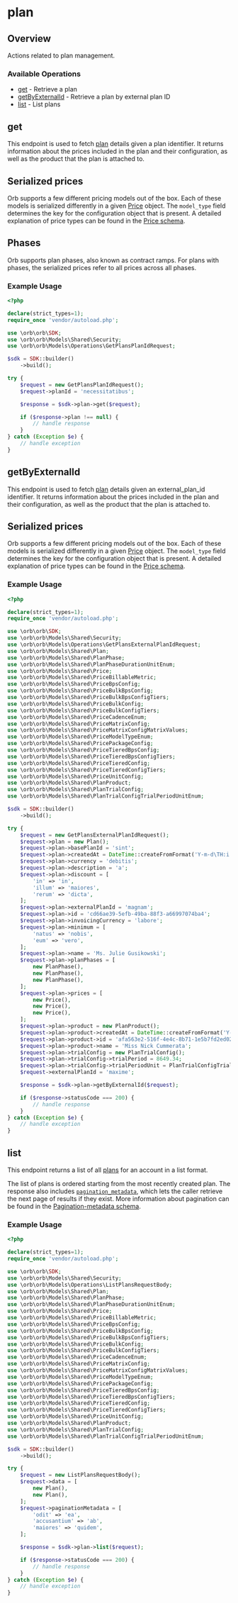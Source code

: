 # plan

## Overview

Actions related to plan management.

### Available Operations

* [get](#get) - Retrieve a plan
* [getByExternalId](#getbyexternalid) - Retrieve a plan by external plan ID
* [list](#list) - List plans

## get

This endpoint is used to fetch [plan](../reference/Orb-API.json/components/schemas/Plan) details given a plan identifier. It returns information about the prices included in the plan and their configuration, as well as the product that the plan is attached to.

## Serialized prices
Orb supports a few different pricing models out of the box. Each of these models is serialized differently in a given [Price](../reference/Orb-API.json/components/schemas/Price) object. The `model_type` field determines the key for the configuration object that is present. A detailed explanation of price types can be found in the [Price schema](../reference/Orb-API.json/components/schemas/Price). 

## Phases
Orb supports plan phases, also known as contract ramps. For plans with phases, the serialized prices refer to all prices across all phases.

### Example Usage

```php
<?php

declare(strict_types=1);
require_once 'vendor/autoload.php';

use \orb\orb\SDK;
use \orb\orb\Models\Shared\Security;
use \orb\orb\Models\Operations\GetPlansPlanIdRequest;

$sdk = SDK::builder()
    ->build();

try {
    $request = new GetPlansPlanIdRequest();
    $request->planId = 'necessitatibus';

    $response = $sdk->plan->get($request);

    if ($response->plan !== null) {
        // handle response
    }
} catch (Exception $e) {
    // handle exception
}
```

## getByExternalId

This endpoint is used to fetch [plan](../reference/Orb-API.json/components/schemas/Plan) details given an external_plan_id identifier. It returns information about the prices included in the plan and their configuration, as well as the product that the plan is attached to.

## Serialized prices
Orb supports a few different pricing models out of the box. Each of these models is serialized differently in a given [Price](../reference/Orb-API.json/components/schemas/Price) object. The `model_type` field determines the key for the configuration object that is present. A detailed explanation of price types can be found in the [Price schema](../reference/Orb-API.json/components/schemas/Price). 

### Example Usage

```php
<?php

declare(strict_types=1);
require_once 'vendor/autoload.php';

use \orb\orb\SDK;
use \orb\orb\Models\Shared\Security;
use \orb\orb\Models\Operations\GetPlansExternalPlanIdRequest;
use \orb\orb\Models\Shared\Plan;
use \orb\orb\Models\Shared\PlanPhase;
use \orb\orb\Models\Shared\PlanPhaseDurationUnitEnum;
use \orb\orb\Models\Shared\Price;
use \orb\orb\Models\Shared\PriceBillableMetric;
use \orb\orb\Models\Shared\PriceBpsConfig;
use \orb\orb\Models\Shared\PriceBulkBpsConfig;
use \orb\orb\Models\Shared\PriceBulkBpsConfigTiers;
use \orb\orb\Models\Shared\PriceBulkConfig;
use \orb\orb\Models\Shared\PriceBulkConfigTiers;
use \orb\orb\Models\Shared\PriceCadenceEnum;
use \orb\orb\Models\Shared\PriceMatrixConfig;
use \orb\orb\Models\Shared\PriceMatrixConfigMatrixValues;
use \orb\orb\Models\Shared\PriceModelTypeEnum;
use \orb\orb\Models\Shared\PricePackageConfig;
use \orb\orb\Models\Shared\PriceTieredBpsConfig;
use \orb\orb\Models\Shared\PriceTieredBpsConfigTiers;
use \orb\orb\Models\Shared\PriceTieredConfig;
use \orb\orb\Models\Shared\PriceTieredConfigTiers;
use \orb\orb\Models\Shared\PriceUnitConfig;
use \orb\orb\Models\Shared\PlanProduct;
use \orb\orb\Models\Shared\PlanTrialConfig;
use \orb\orb\Models\Shared\PlanTrialConfigTrialPeriodUnitEnum;

$sdk = SDK::builder()
    ->build();

try {
    $request = new GetPlansExternalPlanIdRequest();
    $request->plan = new Plan();
    $request->plan->basePlanId = 'sint';
    $request->plan->createdAt = DateTime::createFromFormat('Y-m-d\TH:i:sP', '2022-07-22T03:36:34.615Z');
    $request->plan->currency = 'debitis';
    $request->plan->description = 'a';
    $request->plan->discount = [
        'in' => 'in',
        'illum' => 'maiores',
        'rerum' => 'dicta',
    ];
    $request->plan->externalPlanId = 'magnam';
    $request->plan->id = 'cd66ae39-5efb-49ba-88f3-a66997074ba4';
    $request->plan->invoicingCurrency = 'labore';
    $request->plan->minimum = [
        'natus' => 'nobis',
        'eum' => 'vero',
    ];
    $request->plan->name = 'Ms. Julie Gusikowski';
    $request->plan->planPhases = [
        new PlanPhase(),
        new PlanPhase(),
        new PlanPhase(),
    ];
    $request->plan->prices = [
        new Price(),
        new Price(),
        new Price(),
    ];
    $request->plan->product = new PlanProduct();
    $request->plan->product->createdAt = DateTime::createFromFormat('Y-m-d\TH:i:sP', '2022-12-07T10:53:17.121Z');
    $request->plan->product->id = 'afa563e2-516f-4e4c-8b71-1e5b7fd2ed02';
    $request->plan->product->name = 'Miss Nick Cummerata';
    $request->plan->trialConfig = new PlanTrialConfig();
    $request->plan->trialConfig->trialPeriod = 8649.34;
    $request->plan->trialConfig->trialPeriodUnit = PlanTrialConfigTrialPeriodUnitEnum::DAYS;
    $request->externalPlanId = 'maxime';

    $response = $sdk->plan->getByExternalId($request);

    if ($response->statusCode === 200) {
        // handle response
    }
} catch (Exception $e) {
    // handle exception
}
```

## list

This endpoint returns a list of all [plans](../reference/Orb-API.json/components/schemas/Plan) for an account in a list format. 

The list of plans is ordered starting from the most recently created plan. The response also includes [`pagination_metadata`](../reference/Orb-API.json/components/schemas/Pagination-metadata), which lets the caller retrieve the next page of results if they exist. More information about pagination can be found in the [Pagination-metadata schema](../reference/Orb-API.json/components/schemas/Pagination-metadata).


### Example Usage

```php
<?php

declare(strict_types=1);
require_once 'vendor/autoload.php';

use \orb\orb\SDK;
use \orb\orb\Models\Shared\Security;
use \orb\orb\Models\Operations\ListPlansRequestBody;
use \orb\orb\Models\Shared\Plan;
use \orb\orb\Models\Shared\PlanPhase;
use \orb\orb\Models\Shared\PlanPhaseDurationUnitEnum;
use \orb\orb\Models\Shared\Price;
use \orb\orb\Models\Shared\PriceBillableMetric;
use \orb\orb\Models\Shared\PriceBpsConfig;
use \orb\orb\Models\Shared\PriceBulkBpsConfig;
use \orb\orb\Models\Shared\PriceBulkBpsConfigTiers;
use \orb\orb\Models\Shared\PriceBulkConfig;
use \orb\orb\Models\Shared\PriceBulkConfigTiers;
use \orb\orb\Models\Shared\PriceCadenceEnum;
use \orb\orb\Models\Shared\PriceMatrixConfig;
use \orb\orb\Models\Shared\PriceMatrixConfigMatrixValues;
use \orb\orb\Models\Shared\PriceModelTypeEnum;
use \orb\orb\Models\Shared\PricePackageConfig;
use \orb\orb\Models\Shared\PriceTieredBpsConfig;
use \orb\orb\Models\Shared\PriceTieredBpsConfigTiers;
use \orb\orb\Models\Shared\PriceTieredConfig;
use \orb\orb\Models\Shared\PriceTieredConfigTiers;
use \orb\orb\Models\Shared\PriceUnitConfig;
use \orb\orb\Models\Shared\PlanProduct;
use \orb\orb\Models\Shared\PlanTrialConfig;
use \orb\orb\Models\Shared\PlanTrialConfigTrialPeriodUnitEnum;

$sdk = SDK::builder()
    ->build();

try {
    $request = new ListPlansRequestBody();
    $request->data = [
        new Plan(),
        new Plan(),
    ];
    $request->paginationMetadata = [
        'odit' => 'ea',
        'accusantium' => 'ab',
        'maiores' => 'quidem',
    ];

    $response = $sdk->plan->list($request);

    if ($response->statusCode === 200) {
        // handle response
    }
} catch (Exception $e) {
    // handle exception
}
```

